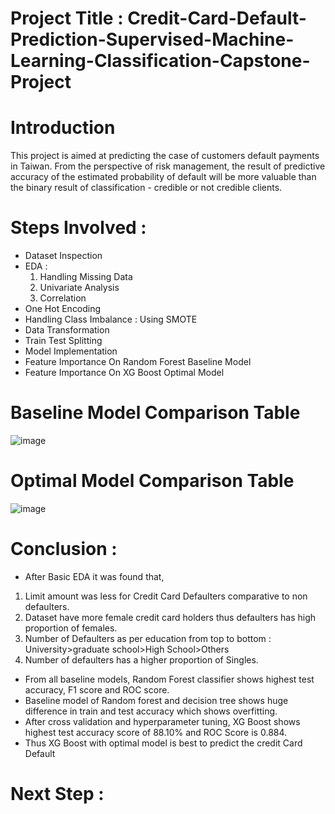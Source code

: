 # Project Title : Credit-Card-Default-Prediction-Supervised-Machine-Learning-Classification-Capstone-Project
# Introduction
This project is aimed at predicting the case of customers default payments in Taiwan. From the perspective of risk management, the result of predictive accuracy of the estimated probability of default will be more valuable than the binary result of classification - credible or not credible clients.
# Steps Involved :
* Dataset Inspection
* EDA :
  1. Handling Missing Data
  2. Univariate Analysis
  3. Correlation
* One Hot Encoding
* Handling Class Imbalance : Using SMOTE
* Data Transformation
* Train Test Splitting
* Model Implementation
* Feature Importance On Random Forest Baseline Model
* Feature Importance On XG Boost Optimal Model

# Baseline Model Comparison Table
![image](https://user-images.githubusercontent.com/46549606/172003887-d5644d19-c4e3-487b-8035-2fc96a723f97.png)

# Optimal Model Comparison Table
![image](https://user-images.githubusercontent.com/46549606/172003902-4f5c7974-77d8-406a-b51c-0f17d1b4ffd9.png)

# Conclusion :
* After Basic EDA it was found that,
 1. Limit amount was less for Credit Card Defaulters comparative to non defaulters.
 2. Dataset have more female credit card holders thus defaulters has high proportion of females.
 3. Number of Defaulters as per education from top to bottom : 
University>graduate school>High School>Others
 4. Number of defaulters has a higher proportion of Singles.
* From all baseline models, Random Forest classifier shows highest test accuracy, F1 score and ROC score.
* Baseline model of Random forest and decision tree shows huge difference in train and test accuracy which shows overfitting.
* After cross validation and hyperparameter tuning, XG Boost shows highest test accuracy score of 88.10% and ROC Score is 0.884.
* Thus XG Boost with optimal model is best to predict the credit Card Default

# Next Step :

